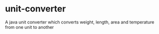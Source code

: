 # unit-converter
A java unit converter which converts weight, length, area and temperature from one unit to another
